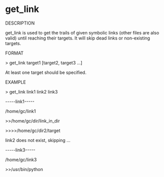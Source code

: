 get_link
========

DESCRIPTION

get_link is used to get the trails of given symbolic links (other files are also valid) until reaching their targets.
It will skip dead links or non-existing targets.

FORMAT

\> get_link target1 [target2, target3 ...]

At least one target should be specified.

EXAMPLE

\> get_link link1 link2 link3

-----link1-----

/home/gc/link1

\>\>/home/gc/dir/link\_in\_dir

\>\>\>\>/home/gc/dir2/target

link2 does not exist, skipping ...

-----link3-----

/home/gc/link3

\>\>/usr/bin/python
